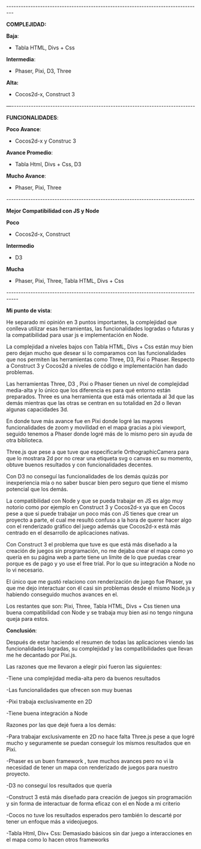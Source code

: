 \---------------------------------------------------------------------------------

**COMPLEJIDAD:**

**Baja**:

- Tabla HTML, Divs + Css

**Intermedia**:

- Phaser, Pixi, D3, Three

**Alta:**

- Cocos2d-x, Construct 3

—----------------------------------------------------------------------------

**FUNCIONALIDADES**:

**Poco Avance**:

- Cocos2d-x y Construc 3

**Avance Promedio**:

- Tabla Html, Divs + Css, D3

**Mucho Avance**:

- Phaser, Pixi, Three

\------------------------------------------------------------------------------

**Mejor Compatibilidad con JS y Node**

**Poco**

- Cocos2d-x, Construct

**Intermedio**

- D3

**Mucha**

- Phaser, Pixi, Three, Tabla HTML, Divs + Css

\-----------------------------------------------------------------------------------

**Mi punto de vista**:

He separado mi opinión en 3 puntos importantes, la complejidad que conlleva utilizar esas herramientas, las funcionalidades logradas o futuras y la compatibilidad para usar js e implementación en Node.

La complejidad a niveles bajos con Tabla HTML, Divs + Css están muy bien pero dejan mucho que desear si lo comparamos con las funcionalidades que nos permiten las herramientas como Three, D3, Pixi o Phaser. Respecto a Construct 3 y Cocos2d a niveles de código e implementación han dado problemas.

Las herramientas Three, D3 , Pixi o Phaser tienen un nivel de complejidad media-alta y lo único que los diferencia es para qué entorno están preparados. Three es una herramienta que está más orientada al 3d que las demás mientras que las otras se centran en su totalidad en 2d o llevan algunas capacidades 3d.

En donde tuve más avance fue en Pixi donde logré las mayores funcionalidades de zoom y movilidad en el mapa gracias a pixi viewport, seguido tenemos a Phaser donde logré más de lo mismo pero sin ayuda de otra biblioteca.

Three.js que pese a que tuve que especificarle OrthographicCamera para que lo mostrara 2d por no crear una etiqueta svg o canvas en su momento, obtuve buenos resultados y con funcionalidades decentes.

Con D3 no conseguí las funcionalidades de los demás quizás por inexperiencia mía o no saber buscar bien pero seguro que tiene el mismo potencial que los demás.

La compatibilidad con Node y que se pueda trabajar en JS es algo muy notorio como por ejemplo en Construct 3 y Cocos2d-x ya que en Cocos pese a que si puede trabajar un poco más con JS tienes que crear un proyecto a parte, el cual me resultó confuso a la hora de querer hacer algo con el renderizado gráfico del juego además que Cocos2d-x está más centrado en el desarrollo de aplicaciones nativas.

Con Construct 3 el problema que tuve es que está más diseñado a la creación de juegos sin programación, no me dejaba crear el mapa como yo quería en su página web a parte tiene un límite de lo que puedas crear porque es de pago y yo use el free trial. Por lo que su integración a Node no lo vi necesario.

El único que me gustó relaciono con renderización de juego fue Phaser, ya que me dejo interactuar con él casi sin problemas desde el mismo Node.js y habiendo conseguido muchos avances en el.

Los restantes que son: Pixi, Three, Tabla HTML, Divs + Css tienen una buena compatibilidad con Node y se trabaja muy bien asi no tengo ninguna queja para estos.

**Conclusión**:

Después de estar haciendo el resumen de todas las aplicaciones viendo las funcionalidades logradas, su complejidad y las compatibilidades que llevan me he decantado por Pixi.js.

Las razones que me llevaron a elegir pixi fueron las siguientes:

\-Tiene una complejidad media-alta pero da buenos resultados

\-Las funcionalidades que ofrecen son muy buenas

\-Pixi trabaja exclusivamente en 2D

\-Tiene buena integración a Node

Razones por las que dejé fuera a los demás:

\-Para trabajar exclusivamente en 2D no hace falta Three.js pese a que logré mucho y seguramente se puedan conseguir los mismos resultados que en Pixi.

\-Phaser es un buen framework , tuve muchos avances pero no vi la necesidad de tener un mapa con renderizado de juegos para nuestro proyecto.

\-D3 no conseguí los resultados que quería

\-Construct 3 está más diseñado para creación de juegos sin programación y sin forma de interactuar de forma eficaz con el en Node a mi criterio

\-Cocos no tuve los resultados esperados pero también lo descarté por tener un enfoque más a videojuegos.

\-Tabla Html, Div+ Css: Demasiado básicos sin dar juego a interacciones en el mapa como lo hacen otros frameworks
